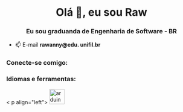 <h1 align="center">Olá 👋, eu sou Raw</h1>
<h3 align="center">Eu sou graduanda de Engenharia de Software - BR</h3>

- 📫 E-mail **rawanny@edu. unifil.br**

<h3 align="left">Conecte-se comigo:
</h3>
<p align="left">
</p>

<h3 align="left">Idiomas e ferramentas:
</h3>
< p align="left"> <a href="https://www.arduino.cc/" target="_blank" rel="noreferrer"> <img src="https://cdn.worldvectorlogo.com/logos /arduino-1.svg" alt="arduino" width="40" height="40"/> </a> </p>
